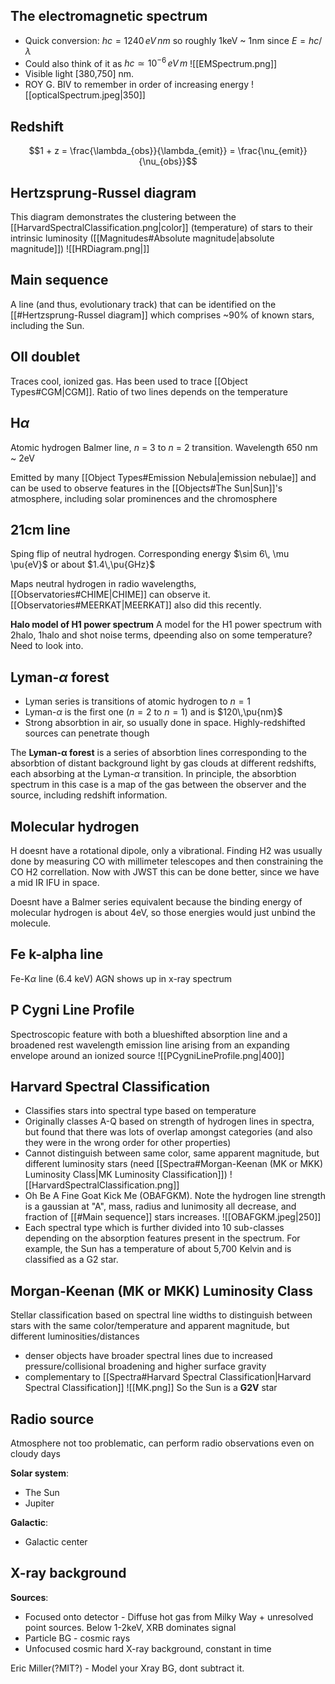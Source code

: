 
## The electromagnetic spectrum
- Quick conversion: $hc = 1240\,eV\,nm$ so roughly 1keV ~ 1nm since $E=hc/\lambda$
- Could also think of it as $hc \simeq 10^{-6}\,eV\,m$
 ![[EMSpectrum.png]]
 - Visible light [380,750] nm. 
 - ROY G. BIV to remember in order of increasing energy
![[opticalSpectrum.jpeg|350]]


## Redshift
$$1 + z = \frac{\lambda_{obs}}{\lambda_{emit}} = \frac{\nu_{emit}}{\nu_{obs}}$$

## Hertzsprung-Russel diagram
This diagram demonstrates the clustering between the [[HarvardSpectralClassification.png|color]] (temperature) of stars to their intrinsic luminosity ([[Magnitudes#Absolute magnitude|absolute magnitude]])
![[HRDiagram.png|]]


## Main sequence
A line (and thus, evolutionary track) that can be identified on the [[#Hertzsprung-Russel diagram]] which comprises ~90% of known stars, including the Sun. 


## OII doublet
Traces cool, ionized gas. Has been used to trace [[Object Types#CGM|CGM]]. Ratio of two lines depends on the temperature


## H$\alpha$
Atomic hydrogen Balmer line, _n_ = 3 to _n_ = 2 transition. Wavelength 650 nm ~ 2eV

Emitted by many [[Object Types#Emission Nebula|emission nebulae]] and can be used to observe features in the [[Objects#The Sun|Sun]]'s atmosphere, including solar prominences and the chromosphere


## 21cm line
Sping flip of neutral hydrogen. Corresponding energy $\sim 6\, \mu \pu{eV}$ or about $1.4\,\pu{GHz}$

Maps neutral hydrogen in radio wavelengths, [[Observatories#CHIME|CHIME]] can observe it. [[Observatories#MEERKAT|MEERKAT]] also did this recently.

**Halo model of H1 power spectrum**
A model for the H1 power spectrum with 2halo, 1halo and shot noise terms, dpeending also on some temperature? Need to look into.


## Lyman-$\alpha$ forest
- Lyman series is transitions of atomic hydrogen to $n=1$ 
- Lyman-$\alpha$ is the first one ($n=2$ to $n=1$) and is $120\,\pu{nm}$
- Strong absorbtion in air, so usually done in space. Highly-redshifted sources can penetrate though

The **Lyman-$\mathbf{\alpha}$ forest** is a series of absorbtion lines corresponding to the absorbtion of distant background light by gas clouds at different redshifts, each absorbing at the Lyman-$\alpha$ transition. In principle, the absorbtion spectrum in this case is a map of the gas between the observer and the source, including redshift information.


## Molecular hydrogen
H doesnt have a rotational dipole, only a vibrational. Finding H2 was usually done by measuring CO with millimeter telescopes and then constraining the CO H2 correllation. Now with JWST this can be done better, since we have a mid IR IFU in space.

Doesnt have a Balmer series equivalent because the binding energy of molecular hydrogen is about 4eV, so those energies would just unbind the molecule.


## Fe k-alpha line
Fe-K$\alpha$ line (6.4 keV) AGN shows up in x-ray spectrum


## P Cygni Line Profile
Spectroscopic feature with both a blueshifted absorption line and a broadened rest wavelength emission line arising from an expanding envelope around an ionized source
![[PCygniLineProfile.png|400]]


## Harvard Spectral Classification
- Classifies stars into spectral type based on temperature 
- Originally classes A-Q based on strength of hydrogen lines in spectra, but found that there was lots of overlap amongst categories (and also they were in the wrong order for other properties)
- Cannot distinguish between same color, same apparent magnitude, but different luminosity stars (need [[Spectra#Morgan-Keenan (MK or MKK) Luminosity Class|MK Luminosity Classification]])
![[HarvardSpectralClassification.png]]
- Oh Be A Fine Goat Kick Me (OBAFGKM). Note the hydrogen line strength is a gaussian at "A", mass, radius and lunimosity all decrease, and fraction of [[#Main sequence]] stars increases. 
 ![[OBAFGKM.jpeg|250]]
 - Each spectral type which is further divided into 10 sub-classes depending on the absorption features present in the spectrum. For example, the Sun has a temperature of about 5,700 Kelvin and is classified as a G2 star.


## Morgan-Keenan (MK or MKK) Luminosity Class
Stellar classification based on spectral line widths to distinguish between stars with the same color/temperature and apparent magnitude, but different luminosities/distances
- denser objects have broader spectral lines due to increased pressure/collisional broadening and higher surface gravity
- complementary to [[Spectra#Harvard Spectral Classification|Harvard Spectral Classification]]
![[MK.png]]
So the Sun is a **G2V** star


## Radio source
Atmosphere not too problematic, can perform radio observations even on cloudy days

**Solar system**:
- The Sun
- Jupiter 

**Galactic**:
- Galactic center


## X-ray background
**Sources**:
- Focused onto detector - Diffuse hot gas from Milky Way + unresolved point sources. Below 1-2keV, XRB dominates signal
- Particle BG - cosmic rays
- Unfocused cosmic hard X-ray background, constant in time

Eric Miller(?MIT?) - Model your Xray BG, dont subtract it.